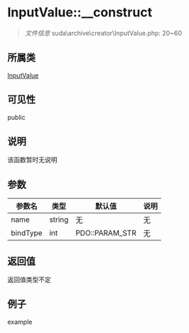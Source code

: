 # InputValue::__construct



> *文件信息* suda\archive\creator\InputValue.php: 20~60

## 所属类 

[InputValue](../InputValue.md)

## 可见性

 public 

## 说明

该函数暂时无说明


## 参数


| 参数名 | 类型 | 默认值 | 说明 |
|--------|-----|-------|-------|
| name |  string | 无 | 无 |
| bindType |  int | PDO::PARAM_STR | 无 |



## 返回值

返回值类型不定


## 例子

example